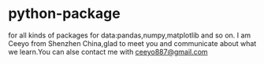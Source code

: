 # python-package
for all kinds of packages for data:pandas,numpy,matplotlib and so on.
I am Ceeyo from Shenzhen China,glad to meet you and communicate about what we learn.You can alse contact me with ceeyo887@gmail.com
